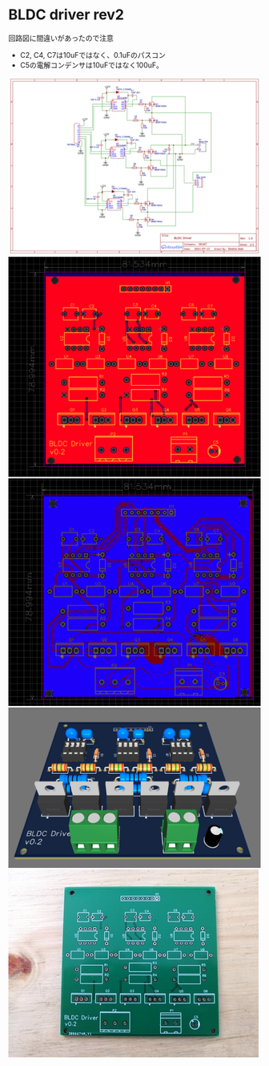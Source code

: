 # BLDC driver rev2
回路図に間違いがあったので注意

- C2, C4, C7は10uFではなく、0.1uFのパスコン
- C5の電解コンデンサは10uFではなく100uF。

![](sch.png)
![](top.png)
![](bottom.png)
![](3d.png)
![](board.png)


